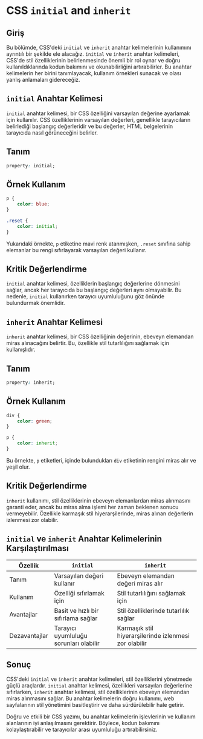 # CSS `initial` and `inherit` 

## Giriş

Bu bölümde, CSS'deki `initial` ve `inherit` anahtar kelimelerinin kullanımını ayrıntılı bir şekilde ele alacağız. `initial` ve `inherit` anahtar kelimeleri, CSS'de stil özelliklerinin belirlenmesinde önemli bir rol oynar ve doğru kullanıldıklarında kodun bakımını ve okunabilirliğini artırabilirler. Bu anahtar kelimelerin her birini tanımlayacak, kullanım örnekleri sunacak ve olası yanlış anlamaları gidereceğiz.

## `initial` Anahtar Kelimesi

`initial` anahtar kelimesi, bir CSS özelliğini varsayılan değerine ayarlamak için kullanılır. CSS özelliklerinin varsayılan değerleri, genellikle tarayıcıların belirlediği başlangıç değerleridir ve bu değerler, HTML belgelerinin tarayıcıda nasıl görüneceğini belirler.

## Tanım

```css
property: initial;
```

## Örnek Kullanım

```css
p {
    color: blue;
}

.reset {
    color: initial;
}
```

Yukarıdaki örnekte, `p` etiketine mavi renk atanmışken, `.reset` sınıfına sahip elemanlar bu rengi sıfırlayarak varsayılan değeri kullanır.

## Kritik Değerlendirme

`initial` anahtar kelimesi, özelliklerin başlangıç değerlerine dönmesini sağlar, ancak her tarayıcıda bu başlangıç değerleri aynı olmayabilir. Bu nedenle, `initial` kullanırken tarayıcı uyumluluğunu göz önünde bulundurmak önemlidir.

## `inherit` Anahtar Kelimesi

`inherit` anahtar kelimesi, bir CSS özelliğinin değerinin, ebeveyn elemandan miras alınacağını belirtir. Bu, özellikle stil tutarlılığını sağlamak için kullanışlıdır.

## Tanım

```css
property: inherit;
```

## Örnek Kullanım

```css
div {
    color: green;
}

p {
    color: inherit;
}
```

Bu örnekte, `p` etiketleri, içinde bulundukları `div` etiketinin rengini miras alır ve yeşil olur.

## Kritik Değerlendirme

`inherit` kullanımı, stil özelliklerinin ebeveyn elemanlardan miras alınmasını garanti eder, ancak bu miras alma işlemi her zaman beklenen sonucu vermeyebilir. Özellikle karmaşık stil hiyerarşilerinde, miras alınan değerlerin izlenmesi zor olabilir.

## `initial` ve `inherit` Anahtar Kelimelerinin Karşılaştırılması

| Özellik      | `initial` | `inherit` |
|--------------|------------------------------------------|-----------------------------------------|
| Tanım        | Varsayılan değeri kullanır               | Ebeveyn elemandan değeri miras alır     |
| Kullanım     | Özelliği sıfırlamak için                 | Stil tutarlılığını sağlamak için        |
| Avantajlar   | Basit ve hızlı bir sıfırlama sağlar      | Stil özelliklerinde tutarlılık sağlar   |
| Dezavantajlar| Tarayıcı uyumluluğu sorunları olabilir   | Karmaşık stil hiyerarşilerinde izlenmesi zor olabilir |

## Sonuç

CSS'deki `initial` ve `inherit` anahtar kelimeleri, stil özelliklerini yönetmede güçlü araçlardır. `initial` anahtar kelimesi, özellikleri varsayılan değerlerine sıfırlarken, `inherit` anahtar kelimesi, stil özelliklerinin ebeveyn elemandan miras alınmasını sağlar. Bu anahtar kelimelerin doğru kullanımı, web sayfalarının stil yönetimini basitleştirir ve daha sürdürülebilir hale getirir.

Doğru ve etkili bir CSS yazımı, bu anahtar kelimelerin işlevlerinin ve kullanım alanlarının iyi anlaşılmasını gerektirir. Böylece, kodun bakımını kolaylaştırabilir ve tarayıcılar arası uyumluluğu artırabilirsiniz.

